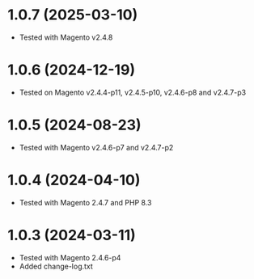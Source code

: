 1.0.7 (2025-03-10)
=============
- Tested with Magento v2.4.8

1.0.6 (2024-12-19)
=============
- Tested on Magento v2.4.4-p11, v2.4.5-p10, v2.4.6-p8 and v2.4.7-p3

1.0.5 (2024-08-23)
=============
- Tested with Magento v2.4.6-p7 and v2.4.7-p2

1.0.4 (2024-04-10)
=============
- Tested with Magento 2.4.7 and PHP 8.3

1.0.3 (2024-03-11)
=============
- Tested with Magento 2.4.6-p4
- Added change-log.txt
